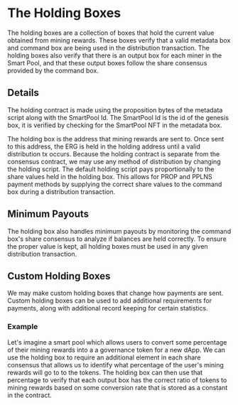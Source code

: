# The Holding Boxes
The holding boxes are a collection of boxes that hold the current value obtained from
mining rewards. These boxes verify that a valid metadata box and command box are being used
in the distribution transaction. The holding boxes also verify that there is an output box for each
miner in the Smart Pool, and that these output boxes follow the share consensus provided by the command
box.

## Details
The holding contract is made using the proposition bytes of the metadata script along with the SmartPool Id.
The SmartPool Id is the id of the genesis box, it is verified by checking for the SmartPool NFT in the
metadata box.

The holding box is the address that mining rewards are sent to. Once sent to this address, the ERG is held
in the holding address until a valid distribution tx occurs. Because the holding contract is separate
from the consensus contract, we may use any method of distribution by changing the holding script.
The default holding script pays proportionally to the share values held in the holding box. This allows
for PROP and PPLNS payment methods by supplying the correct share values to the command box during a
distribution transaction.

## Minimum Payouts
The holding box also handles minimum payouts by monitoring the command box's share consensus to analyze
if balances are held correctly. To ensure the proper value is kept, all holding boxes must be used in any
given distribution transaction.

## Custom Holding Boxes
We may make custom holding boxes that change how payments are sent. Custom holding boxes can be used
to add additional requirements for payments, along with additional record keeping for certain statistics.

### Example
Let's imagine a smart pool which allows users to convert some percentage of their mining rewards into a
a governance token for a new dApp. We can use the holding box to require an additional element in each
share consensus that allows us to identify what percentage of the user's mining rewards will go to
to the tokens. The holding box can then use that percentage to verify that each output box has the correct
ratio of tokens to mining rewards based on some conversion rate that is stored as a constant in the contract.


